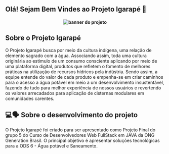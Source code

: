 ## Olá! Sejam Bem Vindes ao Projeto Igarapé 👋

<h4 align="center">
<img align="center" alt="banner do projeto" src="https://github.com/ProjetoIgarape/ProjetoIgarape/blob/main/src/Banner%20Projeto%20Igarap%C3%A9.gif"> 

## Sobre o Projeto Igarapé 
O Projeto Igarapé busca por meio da cultura indígena, uma relação de elemento sagrado com a água. Associando assim, toda uma cultura originária ao estimulo de um consumo consciente aplicando por meio de uma plataforma digital, produtos que refletem o fomento de melhores práticas na utilização de recursos hídricos pela indústria. Sendo assim, a equipe entende do valor de cada produto e empenha-se em criar caminhos para o acesso a água potável em meio a um desenvolvimento insustentável, fazendo de tudo para melhor experiência de nossos usuários e revertendo os valores arrecadados para aplicação de cisternas modulares em comunidades carentes.





















## 💻🗣️ Sobre o desenvolvimento do projeto
O Projeto Igarapé foi criado para ser apresentado como Projeto Final do grupo 5 do Curso de Desenvolvedores Web FullStack em JAVA da ONG Generation Brasil. 
O principal objetivo é apresentar soluções tecnológicas para a ODS 6 - Água potável e Saneamento.

